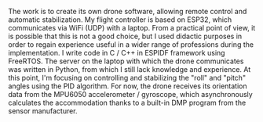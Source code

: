 The work is to create its own drone software, allowing remote control and automatic stabilization. My flight controller is based on ESP32, which communicates via WiFi (UDP) with a laptop. From a practical point of view, it is possible that this is not a good choice, but I used didactic purposes in order to regain experience useful in a wider range of professions during the implementation. I write code in C / C++ in ESPIDF framework using FreeRTOS. The server on the laptop with which the drone communicates was written in Python, from which I still lack knowledge and experience. At this point, I'm focusing on controlling and stabilizing the "roll" and "pitch" angles using the PID algorithm. For now, the drone receives its orientation data from the MPU6050 accelerometer / gyroscope, which asynchronously calculates the accommodation thanks to a built-in DMP program from the sensor manufacturer. 
